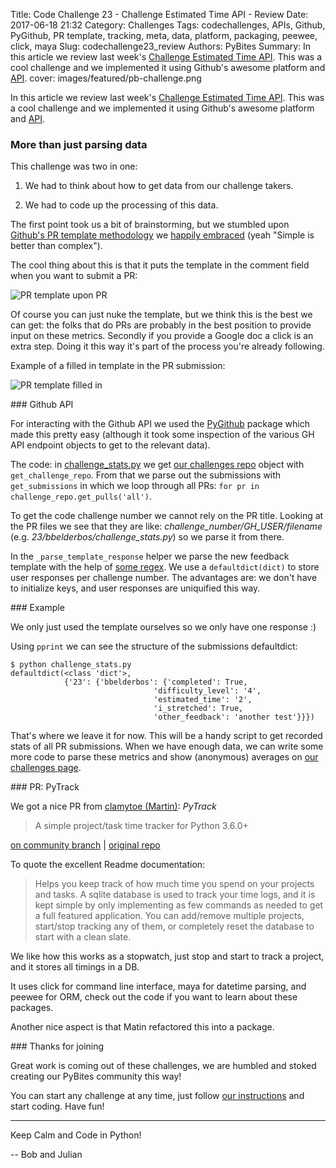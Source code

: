 Title: Code Challenge 23 - Challenge Estimated Time API - Review
Date: 2017-06-18 21:32
Category: Challenges
Tags: codechallenges, APIs, Github, PyGithub, PR template, tracking, meta, data, platform, packaging, peewee, click, maya
Slug: codechallenge23_review
Authors: PyBites
Summary: In this article we review last week's [Challenge Estimated Time API](http://pybit.es/codechallenge23.html). This was a cool challenge and we implemented it using Github's awesome platform and [API](https://developer.github.com/v3/).
cover: images/featured/pb-challenge.png

In this article we review last week's [Challenge Estimated Time API](http://pybit.es/codechallenge23.html). This was a cool challenge and we implemented it using Github's awesome platform and [API](https://developer.github.com/v3/).

### More than just parsing data

This challenge was two in one: 

1. We had to think about how to get data from our challenge takers.

2. We had to code up the processing of this data.

The first point took us a bit of brainstorming, but we stumbled upon [Github's PR template methodology](https://help.github.com/articles/creating-a-pull-request-template-for-your-repository/) we [happily embraced](https://github.com/pybites/challenges/commit/614b080a16da0b53187ebc93fd95239d18621c68) (yeah "Simple is better than complex").

The cool thing about this is that it puts the template in the comment field when you want to submit a PR:

![PR template upon PR]({filename}/images/pr-template1.png)

Of course you can just nuke the template, but we think this is the best we can get: the folks that do PRs are probably in the best position to provide input on these metrics. Secondly if you provide a Google doc a click is an extra step. Doing it this way it's part of the process you're already following.

Example of a filled in template in the PR submission: 

![PR template filled in]({filename}/images/pr-template2.png)

### Github API

For interacting with the Github API we used the [PyGithub](https://github.com/PyGithub/PyGithub) package which made this pretty easy (although it took some inspection of the various GH API endpoint objects to get to the relevant data).

The code: in [challenge_stats.py](https://github.com/pybites/challenges/blob/community/23/bbelderbos/challenge_stats.py) we get [our challenges repo](https://github.com/pybites/challenges) object with `get_challenge_repo`. From that we parse out the submissions with `get_submissions` in which we loop through all PRs: `for pr in challenge_repo.get_pulls('all')`. 

To get the code challenge number we cannot rely on the PR title. Looking at the PR files we see that they are like: *challenge_number/GH_USER/filename* (e.g. *23/bbelderbos/challenge_stats.py*) so we parse it from there.

In the `_parse_template_response` helper we parse the new feedback template with the help of [some regex](https://pybit.es/mastering-regex.html). We use a `defaultdict(dict)` to store user responses per challenge number. The advantages are: we don't have to initialize keys, and user responses are uniquified this way.

### Example

We only just used the template ourselves so we only have one response :)

Using `pprint` we can see the structure of the submissions defaultdict:

	$ python challenge_stats.py
	defaultdict(<class 'dict'>,
				{'23': {'bbelderbos': {'completed': True,
									'difficulty_level': '4',
									'estimated_time': '2',
									'i_stretched': True,
									'other_feedback': 'another test'}}})

That's where we leave it for now. This will be a handy script to get recorded stats of all PR submissions. When we have enough data, we can write some more code to parse these metrics and show (anonymous) averages on [our challenges page](https://pybit.es/pages/challenges.html).

### PR: PyTrack

We got a nice PR from [clamytoe (Martin)](https://github.com/clamytoe): *PyTrack*

> A simple project/task time tracker for Python 3.6.0+ 

[on community branch](https://github.com/pybites/challenges/tree/community/23/clamytoe) | [original repo](https://github.com/clamytoe/pyTrack/)

To quote the excellent Readme documentation: 

> Helps you keep track of how much time you spend on your projects and tasks. A sqlite database is used to track your time logs, and it is kept simple by only implementing as few commands as needed to get a full featured application. You can add/remove multiple projects, start/stop tracking any of them, or completely reset the database to start with a clean slate.

We like how this works as a stopwatch, just stop and start to track a project, and it stores all timings in a DB. 

It uses click for command line interface, maya for datetime parsing, and peewee for ORM, check out the code if you want to learn about these packages. 

Another nice aspect is that Matin refactored this into a package.

### Thanks for joining

Great work is coming out of these challenges, we are humbled and stoked creating our PyBites community this way!

You can start any challenge at any time, just follow [our instructions](https://github.com/pybites/challenges/blob/master/INSTALL.md) and start coding. Have fun!

---

Keep Calm and Code in Python!

-- Bob and Julian
